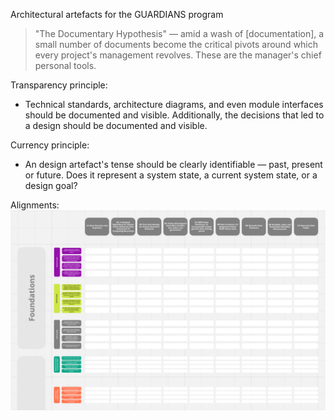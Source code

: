 Architectural artefacts for the GUARDIANS program

> "The Documentary Hypothesis" — amid a wash of [documentation], a small number of documents become the critical pivots around which every project's management revolves. These are the manager's chief personal tools.

Transparency principle:

* Technical standards, architecture diagrams, and even module interfaces should be documented and visible. Additionally, the decisions that led to a design should be documented and visible.

Currency principle:

* An design artefact's tense should be clearly identifiable — past, present or future. Does it represent a  system state, a current system state, or a design goal?

Alignments:
[![alignments board](alignments_board.png 'Alignments board')](https://miro.com/app/board/uXjVKqIp744=/)
